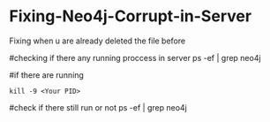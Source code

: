 # Fixing-Neo4j-Corrupt-in-Server
Fixing when u are already deleted the file before

#checking if there any running proccess in server
ps -ef | grep neo4j

#if there are running

```kill -9 <Your PID>```

#check if there still run or not
ps -ef | grep neo4j
